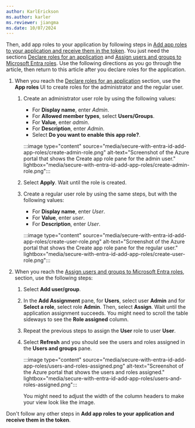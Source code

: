 ```yaml
---
author: KarlErickson
ms.author: karler
ms.reviewer: jiangma
ms.date: 10/07/2024
---
```


Then, add app roles to your application by following steps in [Add app roles to your application and receive them in the token](/entra/identity-platform/howto-add-app-roles-in-apps). You just need the sections [Declare roles for an application](/entra/identity-platform/howto-add-app-roles-in-apps#declare-roles-for-an-application) and [Assign users and groups to Microsoft Entra roles](/entra/identity-platform/howto-add-app-roles-in-apps#assign-users-and-groups-to-microsoft-entra-roles). Use the following directions as you go through the article, then return to this article after you declare roles for the application.

1. When you reach the [Declare roles for an application](/entra/identity-platform/howto-add-app-roles-in-apps#declare-roles-for-an-application) section, use the **App roles** UI to create roles for the administrator and the regular user.

   1. Create an administrator user role by using the following values:
      - For **Display name**, enter *Admin*.
      - For **Allowed member types**, select **Users/Groups**.
      - For **Value**, enter *admin*.
      - For **Description**, enter *Admin*.
      - Select **Do you want to enable this app role?**.

      :::image type="content" source="media/secure-with-entra-id-add-app-roles/create-admin-role.png" alt-text="Screenshot of the Azure portal that shows the Create app role pane for the admin user." lightbox="media/secure-with-entra-id-add-app-roles/create-admin-role.png":::

   1. Select **Apply**. Wait until the role is created.

   1. Create a regular user role by using the same steps, but with the following values:
      - For **Display name**, enter *User*.
      - For **Value**, enter *user*.
      - For **Description**, enter *User*.

      :::image type="content" source="media/secure-with-entra-id-add-app-roles/create-user-role.png" alt-text="Screenshot of the Azure portal that shows the Create app role pane for the regular user." lightbox="media/secure-with-entra-id-add-app-roles/create-user-role.png":::

1. When you reach the [Assign users and groups to Microsoft Entra roles](/entra/identity-platform/howto-add-app-roles-in-apps#assign-users-and-groups-to-microsoft-entra-roles), section, use the following steps:
   1. Select **Add user/group**.
   1. In the **Add Assignment** pane, for **Users**, select user **Admin** and for **Select a role**, select role **Admin**. Then, select **Assign**. Wait until the application assignment succeeds. You might need to scroll the table sideways to see the **Role assigned** column.
   1. Repeat the previous steps to assign the **User** role to user **User**.
   1. Select **Refresh** and you should see the users and roles assigned in the **Users and groups** pane.

      :::image type="content" source="media/secure-with-entra-id-add-app-roles/users-and-roles-assigned.png" alt-text="Screenshot of the Azure portal that shows the users and roles assigned." lightbox="media/secure-with-entra-id-add-app-roles/users-and-roles-assigned.png":::

      You might need to adjust the width of the column headers to make your view look like the image.

Don't follow any other steps in **Add app roles to your application and receive them in the token**.
